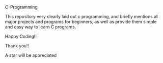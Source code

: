 C-Programming

 This repository very clearly laid out c programming, and briefly mentions all major projects and programs for beginners, as well as provide them simple and easy way to learn C programs.

Happy Coding!!

Thank you!!

A star will be appreciated 


